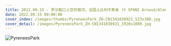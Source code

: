 ```yaml
---
title: 2022.09.15 - 罗兰豁口上空的银河，法国上比利牛斯省 (© SPANI Arnaud/Alamy)
date: 2022.09.15 00:00:00
cover_index: /images/thumbs/PyreneesPark_ZH-CN1341030921_533x300.jpg
cover_detail: /images/PyreneesPark_ZH-CN1341030921_1920x1080.jpg
---
```


![PyreneesPark](/images/PyreneesPark_ZH-CN1341030921_1920x1080.jpg)
